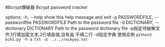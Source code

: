 #Bcrypt爆破器
Bcrypt password cracker

options:
  -h, --help            show this help message and exit
  -p PASSWORDFILE, --passwordfile PASSWORDFILE
                        Path to the password file
  -d DICTIONARY, --dictionary DICTIONARY
                        Path to the password dictionary file
-p指定待破解文件,1行填加密文本,2行填盐值,没有盐
不填二行
-d指定字典
使用实例
``
python3 bch1.py -h a.txt -d ../../rockyou.txt
``
